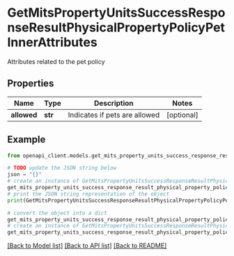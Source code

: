# GetMitsPropertyUnitsSuccessResponseResultPhysicalPropertyPolicyPetInnerAttributes

Attributes related to the pet policy

## Properties

Name | Type | Description | Notes
------------ | ------------- | ------------- | -------------
**allowed** | **str** | Indicates if pets are allowed | [optional] 

## Example

```python
from openapi_client.models.get_mits_property_units_success_response_result_physical_property_policy_pet_inner_attributes import GetMitsPropertyUnitsSuccessResponseResultPhysicalPropertyPolicyPetInnerAttributes

# TODO update the JSON string below
json = "{}"
# create an instance of GetMitsPropertyUnitsSuccessResponseResultPhysicalPropertyPolicyPetInnerAttributes from a JSON string
get_mits_property_units_success_response_result_physical_property_policy_pet_inner_attributes_instance = GetMitsPropertyUnitsSuccessResponseResultPhysicalPropertyPolicyPetInnerAttributes.from_json(json)
# print the JSON string representation of the object
print(GetMitsPropertyUnitsSuccessResponseResultPhysicalPropertyPolicyPetInnerAttributes.to_json())

# convert the object into a dict
get_mits_property_units_success_response_result_physical_property_policy_pet_inner_attributes_dict = get_mits_property_units_success_response_result_physical_property_policy_pet_inner_attributes_instance.to_dict()
# create an instance of GetMitsPropertyUnitsSuccessResponseResultPhysicalPropertyPolicyPetInnerAttributes from a dict
get_mits_property_units_success_response_result_physical_property_policy_pet_inner_attributes_from_dict = GetMitsPropertyUnitsSuccessResponseResultPhysicalPropertyPolicyPetInnerAttributes.from_dict(get_mits_property_units_success_response_result_physical_property_policy_pet_inner_attributes_dict)
```
[[Back to Model list]](../README.md#documentation-for-models) [[Back to API list]](../README.md#documentation-for-api-endpoints) [[Back to README]](../README.md)



